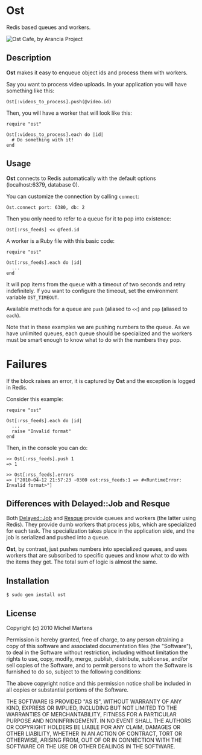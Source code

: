 Ost
===

Redis based queues and workers.

![Ost Cafe, by Arancia Project](http://farm4.static.flickr.com/3255/3161710005_36566b8a9e.jpg)

Description
-----------

**Ost** makes it easy to enqueue object ids and process them with workers.

Say you want to process video uploads. In your application you will have something like this:

    Ost[:videos_to_process].push(@video.id)

Then, you will have a worker that will look like this:

    require "ost"

    Ost[:videos_to_process].each do |id|
      # Do something with it!
    end

Usage
-----

**Ost** connects to Redis automatically with the default options (localhost:6379, database 0).

You can customize the connection by calling `connect`:

    Ost.connect port: 6380, db: 2

Then you only need to refer to a queue for it to pop into existence:

    Ost[:rss_feeds] << @feed.id

A worker is a Ruby file with this basic code:

    require "ost"

    Ost[:rss_feeds].each do |id|
      ...
    end

It will pop items from the queue with a timeout of two seconds and retry indefinitely. If you want to configure the timeout, set the environment variable `OST_TIMEOUT`.

Available methods for a queue are `push` (aliased to `<<`) and `pop` (aliased to `each`).

Note that in these examples we are pushing numbers to the queue. As we have unlimited queues, each queue should be specialized and the workers must be smart enough to know what to do with the numbers they pop.

Failures
========

If the block raises an error, it is captured by **Ost** and the exception is logged in Redis.

Consider this example:

    require "ost"

    Ost[:rss_feeds].each do |id|
      ...
      raise "Invalid format"
    end

Then, in the console you can do:

    >> Ost[:rss_feeds].push 1
    => 1

    >> Ost[:rss_feeds].errors
    => ["2010-04-12 21:57:23 -0300 ost:rss_feeds:1 => #<RuntimeError: Invalid format>"]

Differences with Delayed::Job and Resque
--------------------------------------

Both [Delayed::Job](http://github.com/tobi/delayed_job) and [Resque](http://github.com/defunkt/resque)
provide queues and workers (the latter using Redis). They provide dumb workers that process jobs, which are specialized for each task. The specialization takes place in the application side, and the job is serialized and pushed into a queue.

**Ost**, by contrast, just pushes numbers into specialized queues, and uses workers that are subscribed to specific queues and know what to do with the items they get. The total sum of logic is almost the same.

Installation
------------

    $ sudo gem install ost

License
-------

Copyright (c) 2010 Michel Martens

Permission is hereby granted, free of charge, to any person
obtaining a copy of this software and associated documentation
files (the "Software"), to deal in the Software without
restriction, including without limitation the rights to use,
copy, modify, merge, publish, distribute, sublicense, and/or sell
copies of the Software, and to permit persons to whom the
Software is furnished to do so, subject to the following
conditions:

The above copyright notice and this permission notice shall be
included in all copies or substantial portions of the Software.

THE SOFTWARE IS PROVIDED "AS IS", WITHOUT WARRANTY OF ANY KIND,
EXPRESS OR IMPLIED, INCLUDING BUT NOT LIMITED TO THE WARRANTIES
OF MERCHANTABILITY, FITNESS FOR A PARTICULAR PURPOSE AND
NONINFRINGEMENT. IN NO EVENT SHALL THE AUTHORS OR COPYRIGHT
HOLDERS BE LIABLE FOR ANY CLAIM, DAMAGES OR OTHER LIABILITY,
WHETHER IN AN ACTION OF CONTRACT, TORT OR OTHERWISE, ARISING
FROM, OUT OF OR IN CONNECTION WITH THE SOFTWARE OR THE USE OR
OTHER DEALINGS IN THE SOFTWARE.
